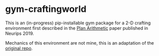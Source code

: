 # gym-craftingworld
This is an (in-progress) pip-installable gym package for a 2-D crafting environment first described in the [Plan Arithmetic](https://arxiv.org/abs/1910.14033) paper published in Neurips 2019. 

Mechanics of this environment are not mine, this is an adaptation of the [original repo](https://github.com/cdevin/craftingworld).